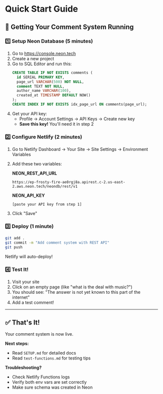 # Quick Start Guide

## 🚀 Getting Your Comment System Running

### 1️⃣ Setup Neon Database (5 minutes)

1. Go to https://console.neon.tech
2. Create a new project
3. Go to SQL Editor and run this:
   ```sql
   CREATE TABLE IF NOT EXISTS comments (
     id SERIAL PRIMARY KEY,
     page_url VARCHAR(500) NOT NULL,
     comment TEXT NOT NULL,
     author_name VARCHAR(100),
     created_at TIMESTAMP DEFAULT NOW()
   );
   CREATE INDEX IF NOT EXISTS idx_page_url ON comments(page_url);
   ```
4. Get your API key:
   - Profile → Account Settings → API Keys → Create new key
   - **Save this key!** You'll need it in step 2

### 2️⃣ Configure Netlify (2 minutes)

1. Go to Netlify Dashboard → Your Site → Site Settings → Environment Variables
2. Add these two variables:

   **NEON_REST_API_URL**
   ```
   https://ep-frosty-fire-ae0rgj8a.apirest.c-2.us-east-2.aws.neon.tech/neondb/rest/v1
   ```

   **NEON_API_KEY**
   ```
   [paste your API key from step 1]
   ```

3. Click "Save"

### 3️⃣ Deploy (1 minute)

```bash
git add .
git commit -m "Add comment system with REST API"
git push
```

Netlify will auto-deploy!

### 4️⃣ Test It!

1. Visit your site
2. Click on an empty page (like "what is the deal with music?")
3. You should see: "The answer is not yet known to this part of the internet"
4. Add a test comment!

---

## ✅ That's It!

Your comment system is now live.

**Next steps:**
- Read `SETUP.md` for detailed docs
- Read `test-functions.md` for testing tips

**Troubleshooting?**
- Check Netlify Functions logs
- Verify both env vars are set correctly
- Make sure schema was created in Neon

